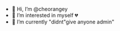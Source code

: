 - 👋 Hi, I’m @cheorangey
- 👀 I’m interested in myself 💔
- 🌱 I’m currently "didnt"give anyone admin"


<!---
cheorangey/cheorangey is a ✨ special ✨ repository because its `README.md` (this file) appears on your GitHub profile.
You can click the Preview link to take a look at your changes.
--->

